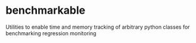 # benchmarkable
Utilities to enable time and memory tracking of arbitrary python classes for benchmarking regression monitoring
